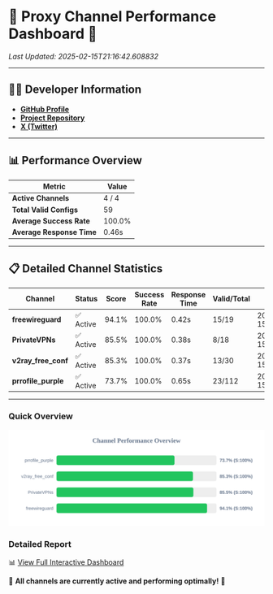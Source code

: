# 🌟 Proxy Channel Performance Dashboard 🌟

_Last Updated: 2025-02-15T21:16:42.608832_

---

## 👩‍💻 Developer Information

- **[GitHub Profile](https://github.com/4n0nymou3)**  
- **[Project Repository](https://github.com/4n0nymou3/multi-proxy-config-fetcher)**  
- **[X (Twitter)](https://x.com/4n0nymou3)**  

---

## 📊 Performance Overview

| Metric                | Value       |
|-----------------------|-------------|
| **Active Channels**   | 4 / 4       |
| **Total Valid Configs** | 59          |
| **Average Success Rate** | 100.0%      |
| **Average Response Time** | 0.46s       |

---

## 📋 Detailed Channel Statistics

| Channel          | Status     | Score  | Success Rate | Response Time | Valid/Total | Last Success               |
|------------------|------------|--------|--------------|---------------|-------------|----------------------------|
| **freewireguard**  | ✅ Active  | 94.1%  | 100.0% | 0.42s         | 15/19       | 2025-02-15T21:16:42.607098 |
| **PrivateVPNs**  | ✅ Active  | 85.5%  | 100.0% | 0.38s         | 8/18       | 2025-02-15T21:16:42.163004 |
| **v2ray_free_conf**  | ✅ Active  | 85.3%  | 100.0% | 0.37s         | 13/30       | 2025-02-15T21:16:41.748008 |
| **prrofile_purple**  | ✅ Active  | 73.7%  | 100.0% | 0.65s         | 23/112       | 2025-02-15T21:16:41.337643 |

---

### Quick Overview
<div align="center">
  <a href="https://raw.githubusercontent.com/nullluser/NullRepo/refs/heads/main/assets/channel_stats_chart.svg">
    <img src="https://raw.githubusercontent.com/nullluser/NullRepo/refs/heads/main/assets/channel_stats_chart.svg" alt="Source Performance Statistics" width="800">
  </a>
</div>

### Detailed Report
📊 [View Full Interactive Dashboard](https://htmlpreview.github.io/?https://github.com/nullluser/NullRepo/blob/main/assets/performance_report.html)

🎉 **All channels are currently active and performing optimally!** 🎉
